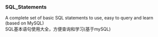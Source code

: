 ### SQL_Statements
A complete set of basic SQL statements to use, easy to query and learn (based on MySQL)  
SQL基本语句使用大全，方便查询和学习(基于mySQL)  
